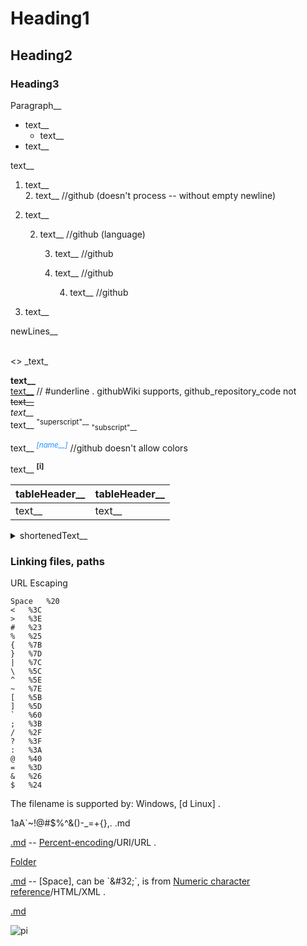 # Heading1

## Heading2

### Heading3

Paragraph__

* text__
	* text__
* text__

text__
1. text__  
	2. text__	        //github (doesn't process -- without empty newline)
5. text__

	2. text__		//github (language)

		3. text__		//github
		3. text__		//github

			4. text__		//github
6. text__

newLines__
<br />
<br />

\<\> \_text\_

**text__**  
<u>text__</u>		// #underline . githubWiki supports, github_repository_code not  
~~text__~~  
*text__*  
text__ <sup>"superscript"\_\_</sup> <sub>"subscript"\_\_</sub>  

text__ <i><sup><span
         title="text__" style="color:dodgerBlue;">[name__]</span></sup></i>                //github doesn't allow colors

text__ <sup
	 title="text__"><b>[i]</b></sup>

<!--_textOfTheComment__>>-->
[comment]: wordOfTheComment__

|tableHeader__      |tableHeader__      |
|---                |---                |
|text__             |text__             |

<details><summary>shortenedText__
</summary>

text__

</details>

### Linking files, paths

URL Escaping
```
Space 	%20
<	%3C
>	%3E
#	%23
%	%25
{	%7B
}	%7D
|	%7C
\	%5C
^	%5E
~	%7E
[	%5B
]	%5D
`	%60
;	%3B
/	%2F
?	%3F
:	%3A
@	%40
=	%3D
&	%26
$	%24
```

The filename is supported by: Windows, [d Linux] .

1aA\`~!@#$%^&()-\_=+{},. .md

[.md](..//..//assets//github_b//1aA`~!@%23$%25%5E&()-_=+{},.%20.md) -- [Percent-encoding](https://en.wikipedia.org/wiki/Percent-encoding)/URI/URL .

[Folder](..//..//assets//github_b//1aA`~!@%23$%25%5E&()-_=+{},%20.)

[.md](..//..//assets//github_b//1aA`~!@%23$%25%5E&()-_=+{},.&#x20;.md) -- [Space], can be `&#32;`, is from [Numeric character reference](https://en.wikipedia.org/wiki/Numeric_character_reference)/HTML/XML .

[.md](../../assets/github_b/1aA`~!@%23$%25%5E&()-_=+{},.&#32;.md)

![pi](..//..//assets//github_b//co_dw_256x256.png)
